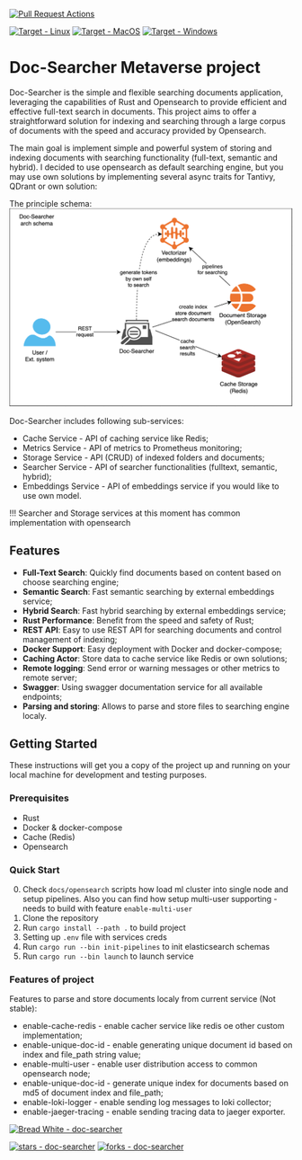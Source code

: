 [![Pull Request Actions](https://github.com/breadrock1/doc-searcher/actions/workflows/pull-request.yaml/badge.svg)](https://github.com/breadrock1/doc-searcher/actions/workflows/pull-request.yaml)

[![Target - Linux](https://img.shields.io/badge/OS-Linux-blue?logo=linux&logoColor=white)](https://www.linux.org/ "Go to Linux homepage")
[![Target - MacOS](https://img.shields.io/badge/OS-MacOS-blue?logo=linux&logoColor=white)](https://www.apple.com/ "Go to Apple homepage")
[![Target - Windows](https://img.shields.io/badge/OS-Windows-blue?logo=linux&logoColor=white)](https://www.microsoft.com/ "Go to Apple homepage")

# Doc-Searcher Metaverse project

Doc-Searcher is the simple and flexible searching documents application, leveraging the capabilities of Rust and Opensearch
to provide efficient and effective full-text search in documents. This project aims to offer a straightforward solution for
indexing and searching through a large corpus of documents with the speed and accuracy provided by Opensearch.

The main goal is implement simple and powerful system of storing and indexing documents with searching functionality 
(full-text, semantic and hybrid). I decided to use opensearch as default searching engine, but you may use own solutions 
by implementing several async traits for Tantivy, QDrant or own solution:

The principle schema:
![architecture.png](docs/architecture.png)

Doc-Searcher includes following sub-services:
 - Cache Service       - API of caching service like Redis;
 - Metrics Service     - API of metrics to Prometheus monitoring;
 - Storage Service     - API (CRUD) of indexed folders and documents;
 - Searcher Service    - API of searcher functionalities (fulltext, semantic, hybrid);
 - Embeddings Service  - API of embeddings service if you would like to use own model.
 
!!! Searcher and Storage services at this moment has common implementation with opensearch

## Features

- **Full-Text Search**: Quickly find documents based on content based on choose searching engine;
- **Semantic Search**: Fast semantic searching by external embeddings service;
- **Hybrid Search**: Fast hybrid searching by external embeddings service;
- **Rust Performance**: Benefit from the speed and safety of Rust;
- **REST API**: Easy to use REST API for searching documents and control management of indexing;
- **Docker Support**: Easy deployment with Docker and docker-compose;
- **Caching Actor**: Store data to cache service like Redis or own solutions;
- **Remote logging**: Send error or warning messages or other metrics to remote server;
- **Swagger**: Using swagger documentation service for all available endpoints;
- **Parsing and storing**: Allows to parse and store files to searching engine localy.

## Getting Started

These instructions will get you a copy of the project up and running on your local machine for development and testing purposes.

### Prerequisites

- Rust
- Docker & docker-compose
- Cache (Redis)
- Opensearch

### Quick Start

0. Check `docs/opensearch` scripts how load ml cluster into single node and setup pipelines. Also you can find how setup multi-user supporting - needs to build with feature `enable-multi-user`
1. Clone the repository
2. Run `cargo install --path .` to build project
3. Setting up `.env` file with services creds
4. Run `cargo run --bin init-pipelines` to init elasticsearch schemas
4. Run `cargo run --bin launch` to launch service

### Features of project

Features to parse and store documents localy from current service (Not stable):
 - enable-cache-redis    - enable cacher service like redis oe other custom implementation;
 - enable-unique-doc-id  - enable generating unique document id based on index and file_path string value;
 - enable-multi-user     - enable user distribution access to common opensearch node;
 - enable-unique-doc-id  - generate unique index for documents based on md5 of document index and file_path;
 - enable-loki-logger    - enable sending log messages to loki collector;
 - enable-jaeger-tracing - enable sending tracing data to jaeger exporter.  

[![Bread White - doc-searcher](https://img.shields.io/static/v1?label=Bread%20White&message=author&color=blue&logo=github)](https://github.com/breadrock1/doc-searcher)

[![stars - doc-searcher](https://img.shields.io/github/stars/breadrock1/doc-searcher?style=social)](https://github.com/breadrock1/doc-searcher)
[![forks - doc-searcher](https://img.shields.io/github/forks/breadrock1/doc-searcher?style=social)](https://github.com/breadrock1/doc-searcher)
